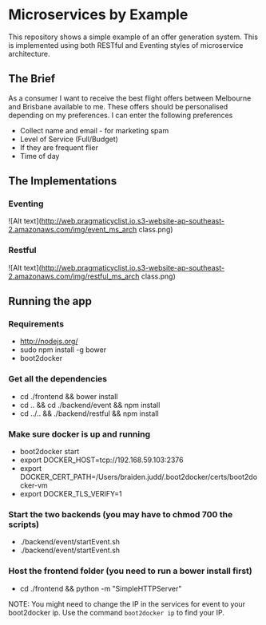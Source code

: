 Microservices by Example
========================

This repository shows a simple example of an offer generation system. This is implemented using both RESTful and Eventing styles of microservice architecture.

## The Brief

As a consumer I want to receive the best flight offers between Melbourne and Brisbane available to me. These offers should be personalised depending on my preferences. I can enter the following preferences

 - Collect name and email - for marketing spam
 - Level of Service (Full/Budget)
 - If they are frequent flier
 - Time of day

## The Implementations

### Eventing

![Alt text](http://web.pragmaticyclist.io.s3-website-ap-southeast-2.amazonaws.com/img/event_ms_arch class.png)

### Restful

![Alt text](http://web.pragmaticyclist.io.s3-website-ap-southeast-2.amazonaws.com/img/restful_ms_arch class.png)

## Running the app

### Requirements
- http://nodejs.org/
- sudo npm install -g bower
- boot2docker

### Get all the dependencies
- cd ./frontend && bower install
- cd .. && cd ./backend/event && npm install
- cd ../.. && ./backend/restful && npm install

### Make sure docker is up and running
- boot2docker start
- export DOCKER_HOST=tcp://192.168.59.103:2376
- export DOCKER_CERT_PATH=/Users/braiden.judd/.boot2docker/certs/boot2docker-vm
- export DOCKER_TLS_VERIFY=1

### Start the two backends (you may have to chmod 700 the scripts)
- ./backend/event/startEvent.sh
- ./backend/event/startEvent.sh

### Host the frontend folder (you need to run a bower install first)
- cd ./frontend && python -m "SimpleHTTPServer"

NOTE: You might need to change the IP in the services for event to your boot2docker ip. Use the command `boot2docker ip` to find your IP.
